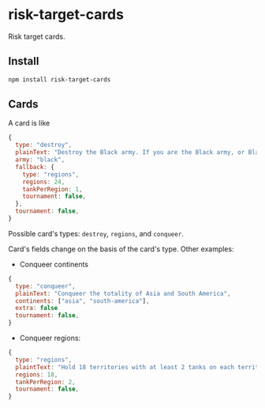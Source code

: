 # risk-target-cards

Risk target cards.

## Install

```bash
npm install risk-target-cards
```

## Cards

A card is like

```js
{
  type: "destroy",
  plainText: "Destroy the Black army. If you are the Black army, or Black army are eliminated by someone else your objective becomes conqueer 24 territories",
  army: "black",
  fallback: {
    type: "regions",
    regions: 24,
    tankPerRegion: 1,
    tournament: false,
  },
  tournament: false,
}
```

Possible card's types: `destroy`, `regions`, and `conqueer`.

Card's fields change on the basis of the card's type. Other examples:

* Conqueer continents

```js
{
  type: "conqueer",
  plainText: "Conqueer the totality of Asia and South America",
  continents: ["asia", "south-america"],
  extra: false
  tournament: false,
}
```

* Conqueer regions:

```js
{
  type: "regions",
  plaintText: "Hold 18 territories with at least 2 tanks on each territory",
  regions: 18,
  tankPerRegion: 2,
  tournament: false,
}
```

